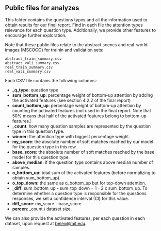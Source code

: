 
## Public files for analyzes

This folder contains the questions types and all the information used to obtain results for our [final report](https://github.com/bcsaldias/VQA-analysis/blob/master/WriteUp.pdf). Find in each file the attention types relevance for each question type. Additionally, we provide other features to encourage further exploration.

Note that these public files relate to the abstract scenes and real-world images (MSCOCO) for trainin and validation sets:

	abstract_train_summary.csv
	abstract_vali_summary.csv
	real_train_summary.csv
	real_vali_summary.csv

Each CSV file contains the following columns:

- **\_q\_type**: question type
- **sum_bottom_up**: percentage weight of bottom-up attention by adding the activated features (see section 4.2.2 of the final report)
- **count_bottom_up**: percentage weight of bottom-up attention by counting the activated features (not used in the final report. Note that 50% means that half of the activated features belong to bottom-up features.)
- **_count**: how many question samples are represented by the question type in this question type.
- **winner**: the attention type with biggest percentage weight.
- **my_score**: the absolute number of soft matches reached by our model for the question type in this row.
- **base_score**: the absolute number of soft matches reached by the base model for this question type.
- **above_median**: if the question type contains above median number of samples.
- **o_bottom_up**: total sum of the activated features (before normalizing to obtain sum_bottom_up).
- **o_top_down**: the same as o_bottom_up but for top-down attention.
- **_diff**: sum_bottom_up - sum_top_down = 1 - 2 x sum_bottom_up. To determine whether a question type is responsible for the questions responses, we set a confidence interval (CI) for this value.
- **diff_score**: my_score - base_score
- **percen**: _count / dataset size.

We can also provide the activated features, per each question in each dataset, upon request at belen@mit.edu.
